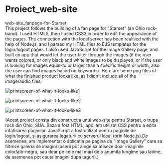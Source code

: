 # Proiect_web-site
web-site_fanpage-for-Starset      
This project follows the building of a fan page for "Starset" (an Ohio rock-band). I used HTML5, then I used CSS3 in order to edit the appearance of the pages. The connection with the local server has been realised with the help of Node.js, and I parsed my HTML files to EJS templates for the login/logout pages. I also used JavaScript for the Image Gallery page, and built an app that would let the user filter through the images (if the user wants colored, or only black and white images to be displayed, or if the user is looking for images equal-to or larger than a specific height or width, also the user can find images based on keywords).
Here are some png files of what the finished product looks like, as I didn't include all of the image/audio files:

![printscreen-of-what-it-looks-like1](https://user-images.githubusercontent.com/48885998/75338952-412d9100-5898-11ea-99d9-6fd39d17b04b.png)


![printscreen-of-what-it-looks-like2](https://user-images.githubusercontent.com/48885998/75339176-b00aea00-5898-11ea-862b-20c3eb12c16b.png)


![printscreen-of-what-it-looks-like3](https://user-images.githubusercontent.com/48885998/75339220-c9ac3180-5898-11ea-8fd7-1549bc6a2944.png)


(Acest proiect consta din constructia unui web-site pentru Starset, o trupa rock din Ohio, SUA. Baza a fost HTML, apoi am utilizat CSS
pentru a edita infatisarea paginilor. JavaScript a fost utilizat pentru paginile de login/logout, si asigurarea legaturii cu serverul local
(prin Node.js).De asemenea, am implementat o aplicatia pe pagina de "Image Gallery" care sa filtreze galeria de imagini (userii pot alege sa afiseze doar imaginile color/alb-negru, sau doar pe cele mai mari de o anumita lungime sau latime, de asemenea pot cauta imagini dupa taguri).)
